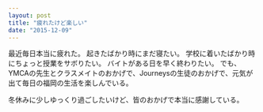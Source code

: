 ```yaml
---
layout: post
title: "疲れたけど楽しい"
date: "2015-12-09"
---
```

最近毎日本当に疲れた。
起きたばかり時にまだ寝たい。
学校に着いたばかり時にちょっと授業をサボりたい。
バイトがある日を早く終わりたい。
でも、YMCAの先生とクラスメイトのおかげで、Journeysの生徒のおかげで、元気が出て毎日の福岡の生活を楽しんでいる。

冬休みに少しゆっくり過ごしたいけど、皆のおかげで本当に感謝している。
